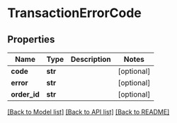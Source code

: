 # TransactionErrorCode

## Properties
Name | Type | Description | Notes
------------ | ------------- | ------------- | -------------
**code** | **str** |  | [optional] 
**error** | **str** |  | [optional] 
**order_id** | **str** |  | [optional] 

[[Back to Model list]](../README.md#documentation-for-models) [[Back to API list]](../README.md#documentation-for-api-endpoints) [[Back to README]](../README.md)

